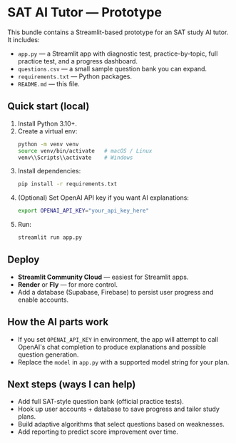 # SAT AI Tutor — Prototype

This bundle contains a Streamlit-based prototype for an SAT study AI tutor.
It includes:
- `app.py` — a Streamlit app with diagnostic test, practice-by-topic, full practice test, and a progress dashboard.
- `questions.csv` — a small sample question bank you can expand.
- `requirements.txt` — Python packages.
- `README.md` — this file.

## Quick start (local)
1. Install Python 3.10+.
2. Create a virtual env:
   ```bash
   python -m venv venv
   source venv/bin/activate   # macOS / Linux
   venv\\Scripts\\activate    # Windows
   ```
3. Install dependencies:
   ```bash
   pip install -r requirements.txt
   ```
4. (Optional) Set OpenAI API key if you want AI explanations:
   ```bash
   export OPENAI_API_KEY="your_api_key_here"
   ```
5. Run:
   ```bash
   streamlit run app.py
   ```

## Deploy
- **Streamlit Community Cloud** — easiest for Streamlit apps.
- **Render** or **Fly** — for more control.
- Add a database (Supabase, Firebase) to persist user progress and enable accounts.

## How the AI parts work
- If you set `OPENAI_API_KEY` in environment, the app will attempt to call OpenAI's chat completion to produce explanations and possible question generation.
- Replace the `model` in `app.py` with a supported model string for your plan.

## Next steps (ways I can help)
- Add full SAT-style question bank (official practice tests).
- Hook up user accounts + database to save progress and tailor study plans.
- Build adaptive algorithms that select questions based on weaknesses.
- Add reporting to predict score improvement over time.